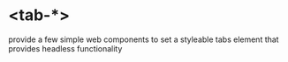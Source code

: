 # <tab-*>

provide a few simple web components to set a styleable tabs element that provides headless functionality
